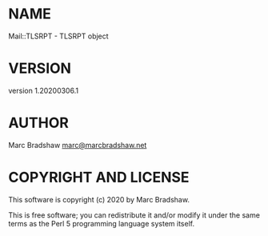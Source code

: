# NAME

Mail::TLSRPT - TLSRPT object

# VERSION

version 1.20200306.1

# AUTHOR

Marc Bradshaw <marc@marcbradshaw.net>

# COPYRIGHT AND LICENSE

This software is copyright (c) 2020 by Marc Bradshaw.

This is free software; you can redistribute it and/or modify it under
the same terms as the Perl 5 programming language system itself.
